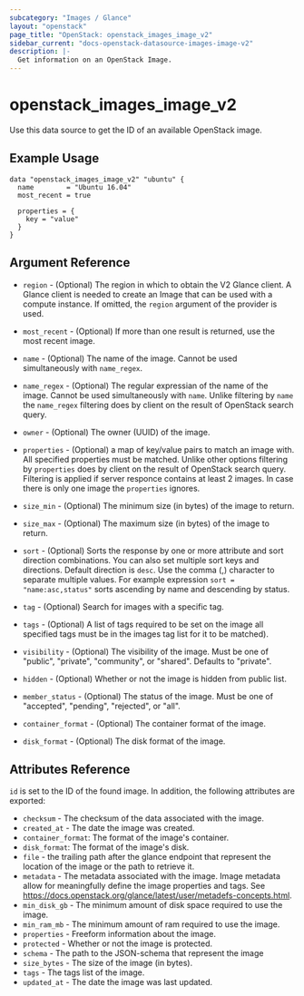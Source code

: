 ```yaml
---
subcategory: "Images / Glance"
layout: "openstack"
page_title: "OpenStack: openstack_images_image_v2"
sidebar_current: "docs-openstack-datasource-images-image-v2"
description: |-
  Get information on an OpenStack Image.
---
```


# openstack\_images\_image\_v2

Use this data source to get the ID of an available OpenStack image.

## Example Usage

```hcl
data "openstack_images_image_v2" "ubuntu" {
  name        = "Ubuntu 16.04"
  most_recent = true

  properties = {
    key = "value"
  }
}
```

## Argument Reference

* `region` - (Optional) The region in which to obtain the V2 Glance client. A
  Glance client is needed to create an Image that can be used with a compute
  instance. If omitted, the `region` argument of the provider is used.

* `most_recent` - (Optional) If more than one result is returned, use the most
  recent image.

* `name` - (Optional) The name of the image. Cannot be used simultaneously with
  `name_regex`.

* `name_regex` - (Optional) The regular expressian of the name of the image.
  Cannot be used simultaneously with `name`. Unlike filtering by `name` the
  `name_regex` filtering does by client on the result of OpenStack search
  query.

* `owner` - (Optional) The owner (UUID) of the image.

* `properties` - (Optional) a map of key/value pairs to match an image with.
  All specified properties must be matched. Unlike other options filtering by
  `properties` does by client on the result of OpenStack search query.
  Filtering is applied if server responce contains at least 2 images. In case
  there is only one image the `properties` ignores.

* `size_min` - (Optional) The minimum size (in bytes) of the image to return.

* `size_max` - (Optional) The maximum size (in bytes) of the image to return.

* `sort` - (Optional) Sorts the response by one or more attribute and sort
  direction combinations. You can also set multiple sort keys and directions.
  Default direction is `desc`. Use the comma (,) character to separate multiple
  values. For example expression `sort = "name:asc,status"` sorts ascending by
  name and descending by status.

* `tag` - (Optional) Search for images with a specific tag.

* `tags` - (Optional) A list of tags required to be set on the image all
  specified tags must be in the images tag list for it to be matched).

* `visibility` - (Optional) The visibility of the image. Must be one of
  "public", "private", "community", or "shared". Defaults to "private".

* `hidden` - (Optional) Whether or not the image is hidden from public list.

* `member_status` - (Optional) The status of the image. Must be one of
  "accepted", "pending", "rejected", or "all".

* `container_format` - (Optional) The container format of the image.

* `disk_format` - (Optional) The disk format of the image.

## Attributes Reference

`id` is set to the ID of the found image. In addition, the following attributes
are exported:

* `checksum` - The checksum of the data associated with the image.
* `created_at` - The date the image was created.
* `container_format`: The format of the image's container.
* `disk_format`: The format of the image's disk.
* `file` - the trailing path after the glance endpoint that represent the
  location of the image or the path to retrieve it.
* `metadata` - The metadata associated with the image. Image metadata allow for
  meaningfully define the image properties and tags. See
  https://docs.openstack.org/glance/latest/user/metadefs-concepts.html.
* `min_disk_gb` - The minimum amount of disk space required to use the image.
* `min_ram_mb` - The minimum amount of ram required to use the image.
* `properties` - Freeform information about the image.
* `protected` - Whether or not the image is protected.
* `schema` - The path to the JSON-schema that represent the image
* `size_bytes` - The size of the image (in bytes).
* `tags` - The tags list of the image.
* `updated_at` - The date the image was last updated.

